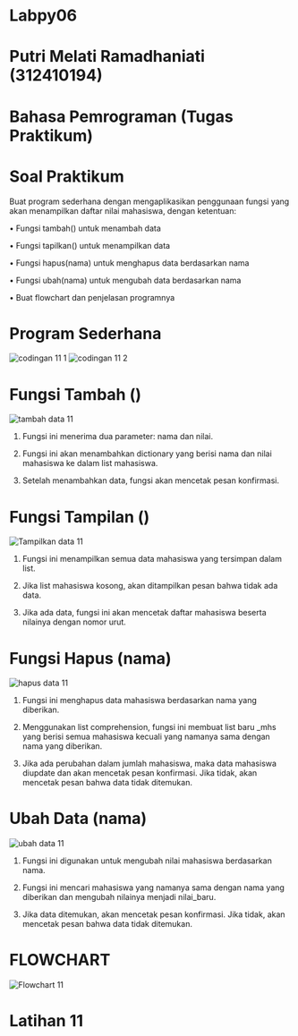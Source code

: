 # Labpy06
# Putri Melati Ramadhaniati (312410194)
# Bahasa Pemrograman (Tugas Praktikum)

# Soal Praktikum
Buat program sederhana dengan mengaplikasikan penggunaan fungsi
yang akan menampilkan daftar nilai mahasiswa, dengan ketentuan:

• Fungsi tambah() untuk menambah data

• Fungsi tapilkan() untuk menampilkan data

• Fungsi hapus(nama) untuk menghapus data berdasarkan nama

• Fungsi ubah(nama) untuk mengubah data berdasarkan nama

• Buat flowchart dan penjelasan programnya

# Program Sederhana
![codingan 11 1](https://github.com/user-attachments/assets/7ebdda2a-c7c7-41ec-9f8a-6977e6710dd3)
![codingan 11 2](https://github.com/user-attachments/assets/099d72b9-ad7e-4285-962e-1cc3112387a4)

# Fungsi Tambah ()
![tambah data 11](https://github.com/user-attachments/assets/2a14d292-3d37-4760-8927-9edc1b554435)
1. Fungsi ini menerima dua parameter: nama dan nilai.
   
2. Fungsi ini akan menambahkan dictionary yang berisi nama dan nilai mahasiswa ke dalam list mahasiswa.
   
3. Setelah menambahkan data, fungsi akan mencetak pesan konfirmasi.

# Fungsi Tampilan ()
![Tampilkan data 11](https://github.com/user-attachments/assets/0446506b-34fc-4d1d-8388-2bad424952bb)
1. Fungsi ini menampilkan semua data mahasiswa yang tersimpan dalam list.
   
2. Jika list mahasiswa kosong, akan ditampilkan pesan bahwa tidak ada data.
   
3. Jika ada data, fungsi ini akan mencetak daftar mahasiswa beserta nilainya dengan nomor urut.

# Fungsi Hapus (nama)
![hapus data 11](https://github.com/user-attachments/assets/231d1b91-fc52-471b-b19c-1e4d0ce62d32)
1. Fungsi ini menghapus data mahasiswa berdasarkan nama yang diberikan.
   
2. Menggunakan list comprehension, fungsi ini membuat list baru _mhs yang berisi semua mahasiswa kecuali yang namanya sama dengan nama yang diberikan.
   
3. Jika ada perubahan dalam jumlah mahasiswa, maka data mahasiswa diupdate dan akan mencetak pesan konfirmasi. Jika tidak, akan mencetak pesan bahwa data tidak ditemukan.

# Ubah Data (nama)
![ubah data 11](https://github.com/user-attachments/assets/7ba65802-df62-4c52-8126-394a10685261)
1. Fungsi ini digunakan untuk mengubah nilai mahasiswa berdasarkan nama.
   
2. Fungsi ini mencari mahasiswa yang namanya sama dengan nama yang diberikan dan mengubah nilainya menjadi nilai_baru.
   
3. Jika data ditemukan, akan mencetak pesan konfirmasi. Jika tidak, akan mencetak pesan bahwa data tidak ditemukan.

# FLOWCHART
![Flowchart 11](https://github.com/user-attachments/assets/2036f78d-51fd-4824-a055-b186dbec1977)

# Latihan 11









